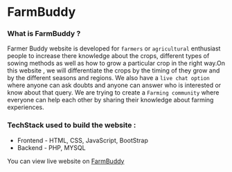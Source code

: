 # FarmBuddy

### What is FarmBuddy ?

Farmer Buddy website is developed for `farmers` or `agricultural` enthusiast people to increase there knowledge about the crops, different types of sowing methods as well as how to grow a particular crop in the right way.On this website , we will differentiate the crops by the timing of they grow and by the different seasons and regions. We also have a `live chat option` where anyone can ask doubts and anyone can answer who is interested or know about that query. We are trying to create a `Farming community`  where everyone can help each other by sharing their knowledge about farming experiences.

### TechStack used to build the website :
- Frontend - HTML, CSS, JavaScript, BootStrap
- Backend - PHP, MYSQL

You can view live website on [FarmBuddy]()
